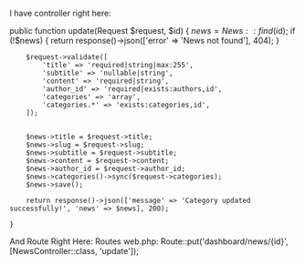 I have controller right here:

public function update(Request $request, $id)
    {
        $news = News::find($id);
if (!$news) {
return response()->json(['error' => 'News not found'], 404);
}

        $request->validate([
            'title' => 'required|string|max:255',
            'subtitle' => 'nullable|string',
            'content' => 'required|string',
            'author_id' => 'required|exists:authors,id',
            'categories' => 'array',
            'categories.*' => 'exists:categories,id',
        ]);


        $news->title = $request->title;
        $news->slug = $request->slug;
        $news->subtitle = $request->subtitle;
        $news->content = $request->content;
        $news->author_id = $request->author_id;
        $news->categories()->sync($request->categories);
        $news->save();

        return response()->json(['message' => 'Category updated successfully!', 'news' => $news], 200);

    }

And Route Right Here:
Routes web.php:
Route::put('dashboard/news/{id}', [NewsController::class, 'update']);

